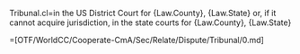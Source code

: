 Tribunal.cl=in the US District Court for {Law.County}, {Law.State} or, if it cannot acquire jurisdiction, in the state courts for {Law.County}, {Law.State}

=[OTF/WorldCC/Cooperate-CmA/Sec/Relate/Dispute/Tribunal/0.md]

